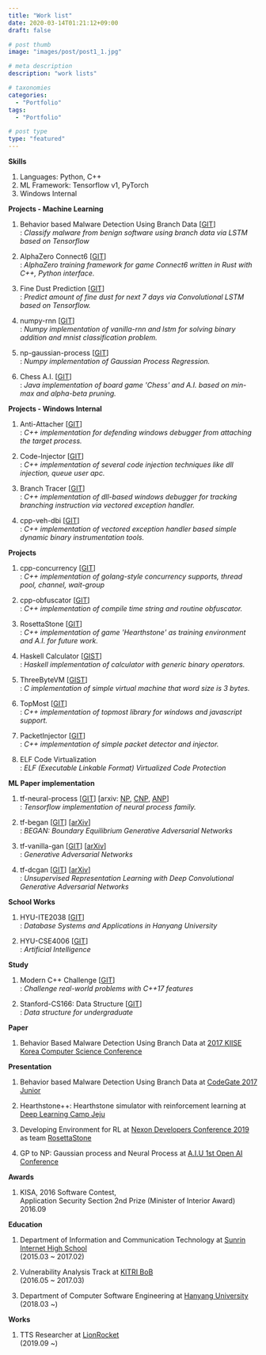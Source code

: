 ```yaml
---
title: "Work list"
date: 2020-03-14T01:21:12+09:00
draft: false

# post thumb
image: "images/post/post1_1.jpg"

# meta description
description: "work lists"

# taxonomies
categories: 
  - "Portfolio"
tags:
  - "Portfolio"

# post type
type: "featured"
---
```



**Skills**
1. Languages: Python, C++
2. ML Framework: Tensorflow v1, PyTorch
3. Windows Internal

**Projects - Machine Learning**
1. Behavior based Malware Detection Using Branch Data [[GIT](https://github.com/revsic/tf-branch-malware)] \
: *Classify malware from benign software using branch data via LSTM based on Tensorflow*

2. AlphaZero Connect6 [[GIT](https://github.com/revsic/AlphaZero-Connect6)] \
: *AlphaZero training framework for game Connect6 written in Rust with C++, Python interface.*

3. Fine Dust Prediction [[GIT](https://github.com/revsic/FineDustPrediction)] \
: *Predict amount of fine dust for next 7 days via Convolutional LSTM based on Tensorflow.*

4. numpy-rnn [[GIT](https://github.com/revsic/numpy-rnn)] \
: *Numpy implementation of vanilla-rnn and lstm for solving binary addition and mnist classification problem.*

5. np-gaussian-process [[GIT](https://github.com/revsic/np-gaussian-process)] \
: *Numpy implementation of Gaussian Process Regression.*

6. Chess A.I. [[GIT](https://github.com/revsic/chess-ai)] \
: *Java implementation of board game 'Chess' and A.I. based on min-max and alpha-beta pruning.*

**Projects - Windows Internal**
1. Anti-Attacher [[GIT](https://github.com/revsic/AntiDebugging)] \
: *C++ implementation for defending windows debugger from attaching the target process.*

2. Code-Injector [[GIT](https://github.com/revsic/CodeInjection)] \
: *C++ implementation of several code injection techniques like dll injection, queue user apc.*

3. Branch Tracer [[GIT](https://github.com/revsic/BranchTracer)] \
: *C++ implementation of dll-based windows debugger for tracking branching instruction via vectored exception handler.*

4. cpp-veh-dbi [[GIT](https://github.com/revsic/cpp-veh-dbi)] \
: *C++ implementation of vectored exception handler based simple dynamic binary instrumentation tools.*

**Projects**
1. cpp-concurrency [[GIT](https://github.com/revsic/cpp-concurrency)] \
: *C++ implementation of golang-style concurrency supports, thread pool, channel, wait-group*

2. cpp-obfuscator [[GIT](https://github.com/revsic/cpp-obfuscator)] \
: *C++ implementation of compile time string and routine obfuscator.*

3. RosettaStone [[GIT](https://github.com/utilForever/RosettaStone)] \
: *C++ implementation of game 'Hearthstone' as training environment and A.I. for future work.*

4. Haskell Calculator [[GIST](https://gist.github.com/revsic/d005c401dcb3d8a3e50e62357a1ed07f)] \
: *Haskell implementation of calculator with generic binary operators.*

5. ThreeByteVM [[GIST](https://gist.github.com/revsic/a3c56c5b6a7048bdfae5c3e8ac46aaa4)] \
: *C implementation of simple virtual machine that word size is 3 bytes.*

6. TopMost [[GIT](https://github.com/revsic/TopMost)] \
: *C++ implementation of topmost library for windows and javascript support.*

7. PacketInjector [[GIT](https://github.com/revsic/PacketInjector)] \
: *C++ implementation of simple packet detector and injector.*

8. ELF Code Virtualization \
: *ELF (Executable Linkable Format) Virtualized Code Protection*

**ML Paper implementation**
1. tf-neural-process [[GIT](https://github.com/revsic/tf-neural-process)] [arxiv: [NP](https://arxiv.org/abs/1807.01622), [CNP](https://arxiv.org/abs/1807.01613), [ANP](https://arxiv.org/abs/1901.05761)] \
: *Tensorflow implementation of neural process family.*

2. tf-began [[GIT](https://github.com/revsic/tf-began)] [[arXiv](https://arxiv.org/abs/1703.10717)] \
: *BEGAN: Boundary Equilibrium Generative Adversarial Networks*

3. tf-vanilla-gan [[GIT](https://github.com/revsic/tf-vanilla-gan)] [[arXiv](https://arxiv.org/pdf/1406.2661.pdf)] \
: *Generative Adversarial Networks*

4. tf-dcgan [[GIT](https://github.com/revsic/tf-dcgan)] [[arXiv](https://arxiv.org/abs/1511.06434)] \
: *Unsupervised Representation Learning with Deep Convolutional Generative Adversarial Networks*

**School Works**
1. HYU-ITE2038 [[GIT](https://github.com/revsic/HYU-ITE2038)] \
: *Database Systems and Applications in Hanyang University*

2. HYU-CSE4006 [[GIT](https://github.com/revsic/HYU-CSE4007)] \
: *Artificial Intelligence*

**Study**
1. Modern C++ Challenge [[GIT](https://github.com/revsic/ModernCppChallengeStudy)] \
: *Challenge real-world problems with C++17 features*

2. Stanford-CS166: Data Structure [[GIT](https://github.com/revsic/Stanford-CS166)] \
: *Data structure for undergraduate*

**Paper**
1. Behavior Based Malware Detection Using Branch Data at [2017 KIISE Korea Computer Science Conference](https://www.kiise.or.kr/)

**Presentation**
1. Behavior based Malware Detection Using Branch Data at [CodeGate 2017 Junior](https://www.codegate.org/)

2. Hearthstone++: Hearthstone simulator with reinforcement learning at [Deep Learning Camp Jeju](http://jeju.dlcamp.org/2018/)

3. Developing Environment for RL at [Nexon Developers Conference 2019](https://ndc.nexon.com/main) as team [RosettaStone](https://github.com/utilForever/RosettaStone)

4. GP to NP: Gaussian process and Neural Process at [A.I.U 1st Open AI Conference](https://festa.io/events/288)

**Awards**
1. KISA, 2016 Software Contest, \
Application Security Section 2nd Prize (Minister of Interior Award)
2016.09

**Education**
1. Department of Information and Communication Technology at [Sunrin Internet High School](http://sunrint.hs.kr/) \
(2015.03 ~ 2017.02)

2. Vulnerability Analysis Track at [KITRI BoB](https://www.kitribob.kr/) \
(2016.05 ~ 2017.03)

3. Department of Computer Software Engineering at [Hanyang University](https://www.hanyang.ac.kr/) \
(2018.03 ~)

**Works**
1. TTS Researcher at [LionRocket](https://lionrocket.ai) \
(2019.09 ~)
